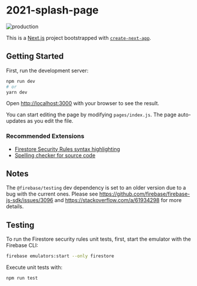 # 2021-splash-page

![production](https://github.com/uOttaHack/2021-splash-page/workflows/production/badge.svg?branch=master&event=push)

This is a [Next.js](https://nextjs.org/) project bootstrapped with [`create-next-app`](https://github.com/vercel/next.js/tree/canary/packages/create-next-app).

## Getting Started

First, run the development server:

```bash
npm run dev
# or
yarn dev
```

Open [http://localhost:3000](http://localhost:3000) with your browser to see the result.

You can start editing the page by modifying `pages/index.js`. The page auto-updates as you edit the file.

### Recommended Extensions

- [Firestore Security Rules syntax highlighting](https://marketplace.visualstudio.com/items?itemName=toba.vsfire)
- [Spelling checker for source code](https://marketplace.visualstudio.com/items?itemName=streetsidesoftware.code-spell-checker)

## Notes

The `@firebase/testing` dev dependency is set to an older version due to a bug with the current ones.
Please see https://github.com/firebase/firebase-js-sdk/issues/3096 and https://stackoverflow.com/a/61934298 for more details.

## Testing

To run the Firestore security rules unit tests, first, start the emulator with the Firebase CLI:

```bash
firebase emulators:start --only firestore
```

Execute unit tests with:

```bash
npm run test
```
